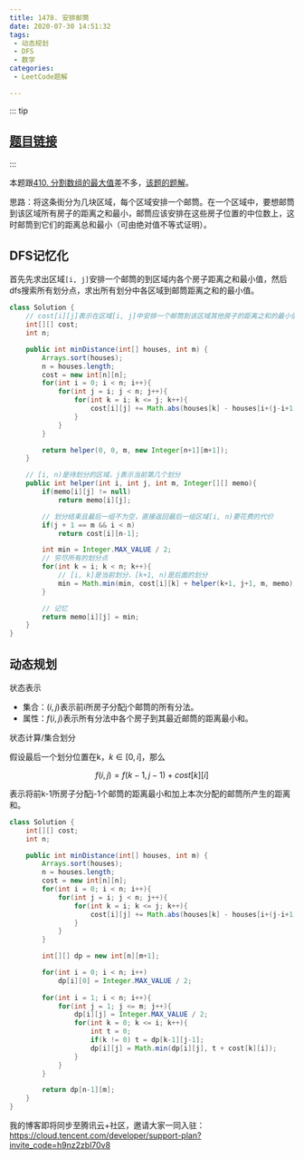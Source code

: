 ```yaml
---
title: 1478. 安排邮筒
date: 2020-07-30 14:51:32
tags:
 - 动态规划 
 - DFS 
 - 数学
categories:
 - LeetCode题解

---
```


::: tip

## [题目链接](https://leetcode-cn.com/problems/allocate-mailboxes/)

:::

本题跟[410. 分割数组的最大值](https://leetcode-cn.com/problems/split-array-largest-sum/)差不多，[该题的题解](https://krains.gitee.io/blogs/Algorithm&Data%20Structure/LeetCode/410.%20%E5%88%86%E5%89%B2%E6%95%B0%E7%BB%84%E7%9A%84%E6%9C%80%E5%A4%A7%E5%80%BC.html)。

思路：将这条街分为几块区域，每个区域安排一个邮筒。在一个区域中，要想邮筒到该区域所有房子的距离之和最小，邮筒应该安排在这些房子位置的中位数上，这时邮筒到它们的距离总和最小（可由绝对值不等式证明）。

## DFS记忆化

首先先求出区域`[i, j]`安排一个邮筒的到区域内各个房子距离之和最小值，然后dfs搜索所有划分点，求出所有划分中各区域到邮筒距离之和的最小值。

```java
class Solution {
    // cost[i][j]表示在区域[i, j]中安排一个邮筒到该区域其他房子的距离之和的最小值
    int[][] cost;
    int n;

    public int minDistance(int[] houses, int m) {
        Arrays.sort(houses);
        n = houses.length;
        cost = new int[n][n];
        for(int i = 0; i < n; i++){
            for(int j = i; j < n; j++){
                for(int k = i; k <= j; k++){
                    cost[i][j] += Math.abs(houses[k] - houses[i+(j-i+1)/2]);
                }
            }
        }

        return helper(0, 0, m, new Integer[n+1][m+1]);
    }

    // [i, n)是待划分的区域，j表示当前第几个划分
    public int helper(int i, int j, int m, Integer[][] memo){
        if(memo[i][j] != null)
            return memo[i][j];

        // 划分结束且最后一组不为空，直接返回最后一组区域[i, n)要花费的代价
        if(j + 1 == m && i < n)
            return cost[i][n-1];

        int min = Integer.MAX_VALUE / 2;
        // 穷尽所有的划分点
        for(int k = i; k < n; k++){
            // [i, k]是当前划分，[k+1, n)是后面的划分
            min = Math.min(min, cost[i][k] + helper(k+1, j+1, m, memo));
        }

        // 记忆
        return memo[i][j] = min;
    }
}
```

## 动态规划

状态表示

- 集合：$(i, j)$表示前i所房子分配j个邮筒的所有分法。
- 属性：$f(i, j)$表示所有分法中各个房子到其最近邮筒的距离最小和。

状态计算/集合划分

假设最后一个划分位置在k，$k\in[0, i]$，那么

$$f(i,j)=f(k-1,j-1)+cost[k][i]$$

表示将前k-1所房子分配j-1个邮筒的距离最小和加上本次分配的邮筒所产生的距离和。

```java
class Solution {
    int[][] cost;
    int n;

    public int minDistance(int[] houses, int m) {
        Arrays.sort(houses);
        n = houses.length;
        cost = new int[n][n];
        for(int i = 0; i < n; i++){
            for(int j = i; j < n; j++){
                for(int k = i; k <= j; k++){
                    cost[i][j] += Math.abs(houses[k] - houses[i+(j-i+1)/2]);
                }
            }
        }

        int[][] dp = new int[n][m+1];

        for(int i = 0; i < n; i++) 
            dp[i][0] = Integer.MAX_VALUE / 2;
        
        for(int i = 1; i < n; i++){
            for(int j = 1; j <= m; j++){
                dp[i][j] = Integer.MAX_VALUE / 2;
                for(int k = 0; k <= i; k++){
                    int t = 0;
                    if(k != 0) t = dp[k-1][j-1];
                    dp[i][j] = Math.min(dp[i][j], t + cost[k][i]);
                }
            }
        }

        return dp[n-1][m];
    }
}	
```

我的博客即将同步至腾讯云+社区，邀请大家一同入驻：https://cloud.tencent.com/developer/support-plan?invite_code=h9nz2zbl70v8